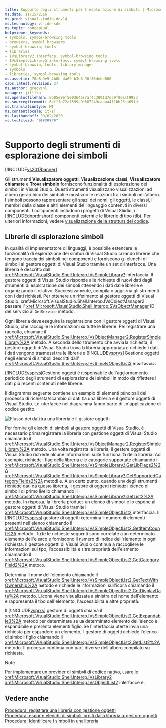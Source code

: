 ```yaml
---
title: Supporto degli strumenti per l'esplorazione di simboli | Microsoft Docs
ms.date: 11/15/2016
ms.prod: visual-studio-dev14
ms.technology: vs-ide-sdk
ms.topic: conceptual
helpviewer_keywords:
- symbols, symbol-browsing tools
- browsers, symbol browsers
- symbol-browsing tools
- libraries
- IVsLibrary2 interface, symbol-browsing tools
- IVsSimpleLibrary2 interface, symbol-browsing tools
- symbol-browsing tools, library manager
- symbols
- libraries, symbol-browsing tools
ms.assetid: 70d8c9e5-4b0b-4a69-b3b3-90f36debe880
caps.latest.revision: 27
ms.author: gregvanl
manager: jillfra
ms.openlocfilehash: 5b85e8bf500364587af4c3891d7d39f069af9953
ms.sourcegitcommit: 6cfffa72af599a9d667249caaaa411bb28ea69fd
ms.translationtype: MT
ms.contentlocale: it-IT
ms.lasthandoff: 09/02/2020
ms.locfileid: "90839876"
---
```

# <a name="supporting-symbol-browsing-tools"></a>Supporto degli strumenti di esplorazione dei simboli
[!INCLUDE[vs2017banner](../../includes/vs2017banner.md)]

Gli strumenti **Visualizzatore oggetti**, **Visualizzazione classi**, **Visualizzatore chiamate** e **Trova simbolo** forniscono funzionalità di esplorazione dei simboli in Visual Studio. Questi strumenti visualizzano visualizzazioni ad albero gerarchico dei simboli e mostrano le relazioni tra i simboli nell'albero. I simboli possono rappresentare gli spazi dei nomi, gli oggetti, le classi, i membri della classe e altri elementi del linguaggio contenuti in diversi componenti. I componenti includono i progetti di Visual Studio, i [!INCLUDE[dnprdnshort](../../includes/dnprdnshort-md.md)] componenti esterni e le librerie di tipo (tlb). Per ulteriori informazioni, vedere [visualizzazione della struttura del codice](../../ide/viewing-the-structure-of-code.md).  
  
## <a name="symbol-browsing-libraries"></a>Librerie di esplorazione simboli  
 In qualità di implementatore di linguaggi, è possibile estendere le funzionalità di esplorazione dei simboli di Visual Studio creando librerie che tengono traccia dei simboli nei componenti e forniscono gli elenchi di simboli al gestore oggetti di Visual Studio tramite un set di interfacce. Una libreria è descritta dall' <xref:Microsoft.VisualStudio.Shell.Interop.IVsSimpleLibrary2> interfaccia. Il gestore oggetti di Visual Studio risponde alle richieste di nuovi dati dagli strumenti di esplorazione dei simboli ottenendo i dati dalle librerie e organizzando il relativo. Successivamente, compila o aggiorna gli strumenti con i dati richiesti. Per ottenere un riferimento al gestore oggetti di Visual Studio, <xref:Microsoft.VisualStudio.Shell.Interop.IVsObjectManager2> , passare l' <xref:Microsoft.VisualStudio.Shell.Interop.SVsObjectManager> ID del servizio al `GetService` metodo.  
  
 Ogni libreria deve eseguire la registrazione con il gestore oggetti di Visual Studio, che raccoglie le informazioni su tutte le librerie. Per registrare una raccolta, chiamare il <xref:Microsoft.VisualStudio.Shell.Interop.IVsObjectManager2.RegisterSimpleLibrary%2A> metodo. A seconda dello strumento che avvia la richiesta, il gestore oggetti di Visual Studio trova la libreria appropriata e richiede i dati. I dati vengono trasmessi tra le librerie e [!INCLUDE[vsprvs](../../includes/vsprvs-md.md)] Gestione oggetti negli elenchi di simboli descritti dall' <xref:Microsoft.VisualStudio.Shell.Interop.IVsSimpleObjectList2> interfaccia.  
  
 [!INCLUDE[vsprvs](../../includes/vsprvs-md.md)]Gestione oggetti è responsabile dell'aggiornamento periodico degli strumenti di esplorazione dei simboli in modo da riflettere i dati più recenti contenuti nelle librerie.  
  
 Il diagramma seguente contiene un esempio di elementi principali del processo di richiesta/scambio di dati tra una libreria e il gestore oggetti di Visual Studio. Le interfacce nel diagramma fanno parte di un'applicazione di codice gestito.  
  
 ![Flusso dei dati tra una libreria e il gestore oggetti](../../extensibility/internals/media/callbrowserdiagram.gif "CallBrowserDiagram")  
  
 Per fornire gli elenchi di simboli al gestore oggetti di Visual Studio, è necessario prima registrare la libreria con gestione oggetti di Visual Studio chiamando il <xref:Microsoft.VisualStudio.Shell.Interop.IVsObjectManager2.RegisterSimpleLibrary%2A> metodo. Una volta registrata la libreria, il gestore oggetti di Visual Studio richiede alcune informazioni sulle funzionalità della libreria. Ad esempio, richiede i flag della libreria e le categorie supportate chiamando i <xref:Microsoft.VisualStudio.Shell.Interop.IVsSimpleLibrary2.GetLibFlags2%2A> <xref:Microsoft.VisualStudio.Shell.Interop.IVsSimpleLibrary2.GetSupportedCategoryFields2%2A> metodi e. A un certo punto, quando uno degli strumenti richiede dati da questa libreria, il gestore di oggetti richiede l'elenco di simboli di primo livello chiamando il <xref:Microsoft.VisualStudio.Shell.Interop.IVsSimpleLibrary2.GetList2%2A> metodo. In risposta, la libreria produce un elenco di simboli e lo espone al gestore oggetti di Visual Studio tramite l' <xref:Microsoft.VisualStudio.Shell.Interop.IVsSimpleObjectList2> interfaccia. Il [!INCLUDE[vsprvs](../../includes/vsprvs-md.md)] gestore di oggetti determina il numero di elementi presenti nell'elenco chiamando il <xref:Microsoft.VisualStudio.Shell.Interop.IVsSimpleObjectList2.GetItemCount%2A> metodo. Tutte le richieste seguenti sono correlate a un determinato elemento dell'elenco e forniscono il numero di indice dell'elemento in ogni richiesta. Il gestore oggetti di Visual Studio continua a raccogliere le informazioni sul tipo, l'accessibilità e altre proprietà dell'elemento chiamando il <xref:Microsoft.VisualStudio.Shell.Interop.IVsSimpleObjectList2.GetCategoryField2%2A> metodo.  
  
 Determina il nome dell'elemento chiamando il <xref:Microsoft.VisualStudio.Shell.Interop.IVsSimpleObjectList2.GetTextWithOwnership%2A> metodo e richiede le informazioni sull'icona chiamando il <xref:Microsoft.VisualStudio.Shell.Interop.IVsSimpleObjectList2.GetDisplayData%2A> metodo. L'icona viene visualizzata a sinistra del nome dell'elemento e rappresenta il tipo dell'elemento, l'accessibilità e altre proprietà.  
  
 Il [!INCLUDE[vsprvs](../../includes/vsprvs-md.md)] gestore di oggetti chiama il <xref:Microsoft.VisualStudio.Shell.Interop.IVsSimpleObjectList2.GetExpandable3%2A> metodo per determinare se un determinato elemento dell'elenco è espandibile e presenta elementi figlio. Se l'interfaccia utente invia una richiesta per espandere un elemento, il gestore di oggetti richiede l'elenco di simboli figlio chiamando il <xref:Microsoft.VisualStudio.Shell.Interop.IVsSimpleObjectList2.GetList2%2A> metodo. Il processo continua con parti diverse dell'albero compilato su richiesta.  
  
> [!NOTE]
> Per implementare un provider di simboli di codice nativo, usare le <xref:Microsoft.VisualStudio.Shell.Interop.IVsLibrary2> <xref:Microsoft.VisualStudio.Shell.Interop.IVsObjectList2> interfacce e.  
  
## <a name="see-also"></a>Vedere anche  
 [Procedura: registrare una libreria con gestione oggetti](../../extensibility/internals/how-to-register-a-library-with-the-object-manager.md)   
 [Procedura: esporre elenchi di simboli forniti dalla libreria al gestore oggetti](../../extensibility/internals/how-to-expose-lists-of-symbols-provided-by-the-library-to-the-object-manager.md)   
 [Procedura: Identificare i simboli in una libreria](../../extensibility/internals/how-to-identify-symbols-in-a-library.md)

